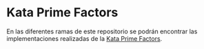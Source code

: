 
# Kata Prime Factors

En las diferentes ramas de este repositorio se podrán encontrar las implementaciones realizadas de la [Kata Prime Factors](https://www.carlosble.com/2011/05/lessons-from-the-prime-factors-kata/?lang=es).
